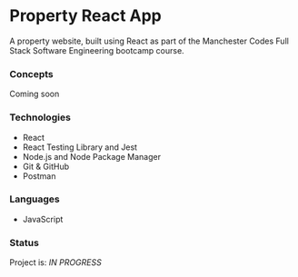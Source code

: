 # Property React App

A property website, built using React as part of the Manchester Codes Full Stack Software Engineering bootcamp course.

### Concepts
Coming soon

### Technologies
* React
* React Testing Library and Jest
* Node.js and Node Package Manager
* Git & GitHub
* Postman

### Languages
* JavaScript

### Status
Project is: _IN PROGRESS_

